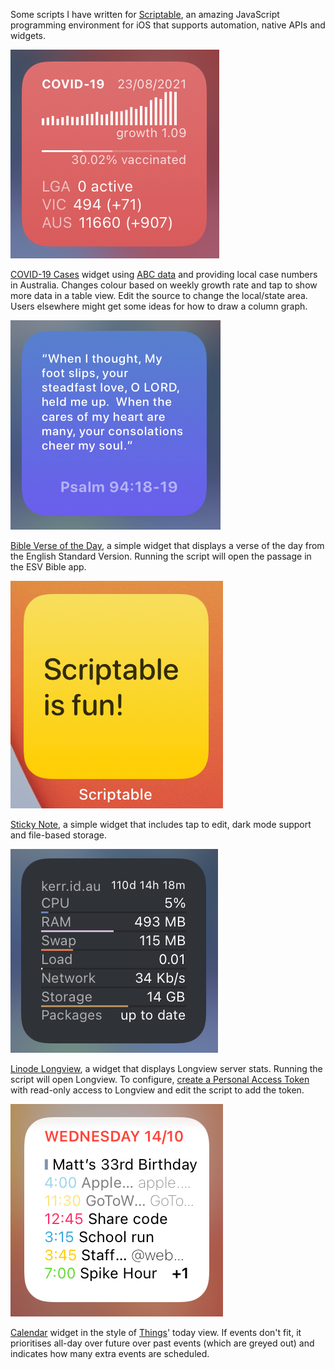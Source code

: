 Some scripts I have written for [Scriptable](https://scriptable.app), an amazing JavaScript programming environment for iOS that supports automation, native APIs and widgets.

![COVID](https://github.com/drewkerr/scriptable/blob/main/screenshots/covid.png) 

[COVID-19 Cases](https://github.com/drewkerr/scriptable/blob/main/COVID-19%20Cases.js) widget using [ABC data](https://mobile.abc.net.au/news/2020-03-17/coronavirus-cases-data-reveals-how-covid-19-spreads-in-australia/12060704) and providing local case numbers in Australia. Changes colour based on weekly growth rate and tap to show more data in a table view. Edit the source to change the local/state area. Users elsewhere might get some ideas for how to draw a column graph.

![Bible](https://github.com/drewkerr/scriptable/blob/main/screenshots/bible.png) 

[Bible Verse of the Day](https://github.com/drewkerr/scriptable/blob/main/Bible.js), a simple widget that displays a verse of the day from the English Standard Version. Running the script will open the passage in the ESV Bible app.

![Sticky](https://github.com/drewkerr/scriptable/blob/main/screenshots/stickies.png) 

[Sticky Note](https://github.com/drewkerr/scriptable/blob/main/Sticky%20widget.js), a simple widget that includes tap to edit, dark mode support and file-based storage.

![Linode](https://github.com/drewkerr/scriptable/blob/main/screenshots/linode.png) 

[Linode Longview](https://github.com/drewkerr/scriptable/blob/main/Linode.js), a widget that displays Longview server stats. Running the script will open Longview. To configure, [create a Personal Access Token](https://cloud.linode.com/profile/tokens) with read-only access to Longview and edit the script to add the token.

![Calendar](https://github.com/drewkerr/scriptable/blob/main/screenshots/calendar.png) 

[Calendar](https://github.com/drewkerr/scriptable/blob/main/Calendar%20widget.js) widget in the style of [Things](https://culturedcode.com/things/)' today view. If events don't fit, it prioritises all-day over future over past events (which are greyed out) and indicates how many extra events are scheduled.
